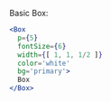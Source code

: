 Basic Box:

```jsx
<Box
  p={5}
  fontSize={6}
  width={[ 1, 1, 1/2 ]}
  color='white'
  bg='primary'>
  Box
</Box>
```
